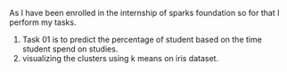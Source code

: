 As I have been enrolled in the internship of sparks foundation so for that I perform my tasks.
1. Task 01 is to predict the percentage of student based on the time student spend on studies.
2. visualizing the clusters using k means on iris dataset.

